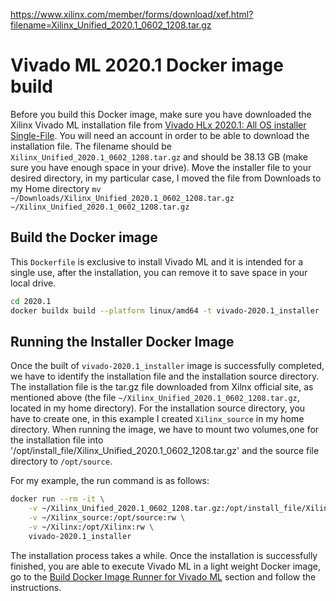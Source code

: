 https://www.xilinx.com/member/forms/download/xef.html?filename=Xilinx_Unified_2020.1_0602_1208.tar.gz

# Vivado ML 2020.1 Docker image build

Before you build this Docker image, make sure you have downloaded the Xilinx Vivado ML installation file 
from [Vivado HLx 2020.1: All OS installer Single-File](https://www.xilinx.com/member/forms/download/xef.html?filename=Xilinx_Unified_2020.1_0602_1208.tar.gz). 
You will need an account in order to be able to download the installation file. 
The filename should be `Xilinx_Unified_2020.1_0602_1208.tar.gz` and should be 38.13 GB (make sure you have enough space in your drive).
Move the installer file to your desired directory, in my particular case, I moved the file from Downloads to my Home 
directory `mv ~/Downloads/Xilinx_Unified_2020.1_0602_1208.tar.gz ~/Xilinx_Unified_2020.1_0602_1208.tar.gz`

## Build the Docker image

This `Dockerfile` is exclusive to install Vivado ML and it is intended for a single use, after the installation, you can remove it to 
save space in your local drive.

```bash
cd 2020.1
docker buildx build --platform linux/amd64 -t vivado-2020.1_installer . 
```

## Running the  Installer Docker Image

Once the built of `vivado-2020.1_installer` image is successfully completed, we have to identify the installation file and 
the installation source directory. The installation file is the tar.gz file downloaded from Xilnx official site, as mentioned 
above (the file `~/Xilinx_Unified_2020.1_0602_1208.tar.gz`, located in my home directory). For the installation source directory, 
you have to create one, in this example I created `Xilinx_source` in my home directory. When running the image, we have to 
mount two volumes,one for the installation file into '/opt/install_file/Xilinx_Unified_2020.1_0602_1208.tar.gz' and the source 
file directory to `/opt/source`.

For my example, the run command is as follows:
```bash
docker run --rm -it \
    -v ~/Xilinx_Unified_2020.1_0602_1208.tar.gz:/opt/install_file/Xilinx_Unified_2020.1_0602_1208.tar.gz \
    -v ~/Xilinx_source:/opt/source:rw \
    -v ~/Xilinx:/opt/Xilinx:rw \
    vivado-2020.1_installer
```
The installation process takes a while. Once the installation is successfully finished, you are able to execute 
Vivado ML in a light weight Docker image, go to the [Build Docker Image Runner for Vivado ML](../../README.md) 
section and follow the instructions.
